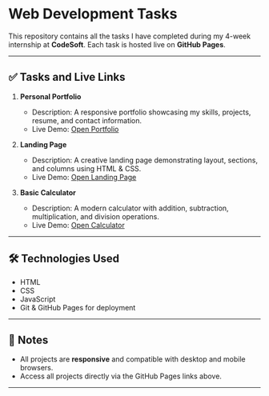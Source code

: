 # Web Development Tasks 

This repository contains all the tasks I have completed during my 4-week internship at **CodeSoft**. Each task is hosted live on **GitHub Pages**.  

---

## ✅ Tasks and Live Links

1. **Personal Portfolio**  
   - Description: A responsive portfolio showcasing my skills, projects, resume, and contact information.  
   - Live Demo: [Open Portfolio](https://your-github-username.github.io/CodeSoft/portfolio/index.html)

2. **Landing Page**  
   - Description: A creative landing page demonstrating layout, sections, and columns using HTML & CSS.  
   - Live Demo: [Open Landing Page](https://your-github-username.github.io/CodeSoft/landing-page/index.html)
     
3. **Basic Calculator**  
   - Description: A modern calculator with addition, subtraction, multiplication, and division operations.  
   - Live Demo: [Open Calculator](https://your-github-username.github.io/CodeSoft/calculator/index.html)

---

## 🛠️ Technologies Used

- HTML 
- CSS 
- JavaScript  
- Git & GitHub Pages for deployment  

---

## 📌 Notes

- All projects are **responsive** and compatible with desktop and mobile browsers.  
- Access all projects directly via the GitHub Pages links above.  

---
